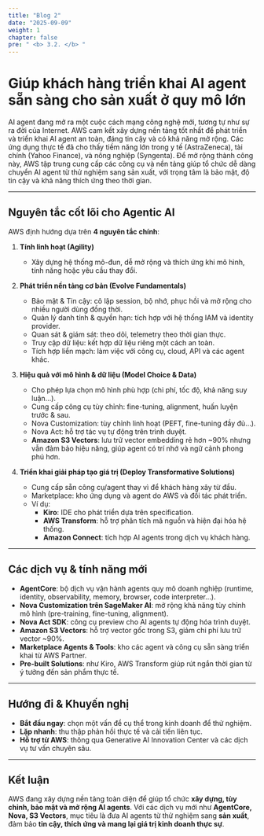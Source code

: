 ```yaml
---
title: "Blog 2"
date: "2025-09-09"
weight: 1
chapter: false
pre: " <b> 3.2. </b> "
---
```


# Giúp khách hàng triển khai AI agent sẵn sàng cho sản xuất ở quy mô lớn

AI agent đang mở ra một cuộc cách mạng công nghệ mới, tương tự như sự ra đời của Internet. AWS cam kết xây dựng nền tảng tốt nhất để phát triển và triển khai AI agent an toàn, đáng tin cậy và có khả năng mở rộng. Các ứng dụng thực tế đã cho thấy tiềm năng lớn trong y tế (AstraZeneca), tài chính (Yahoo Finance), và nông nghiệp (Syngenta). Để mở rộng thành công này, AWS tập trung cung cấp các công cụ và nền tảng giúp tổ chức dễ dàng chuyển AI agent từ thử nghiệm sang sản xuất, với trọng tâm là bảo mật, độ tin cậy và khả năng thích ứng theo thời gian.

---

## Nguyên tắc cốt lõi cho Agentic AI

AWS định hướng dựa trên **4 nguyên tắc chính**:

1. **Tính linh hoạt (Agility)**  
   - Xây dựng hệ thống mô-đun, dễ mở rộng và thích ứng khi mô hình, tính năng hoặc yêu cầu thay đổi.  

2. **Phát triển nền tảng cơ bản (Evolve Fundamentals)**  
   - Bảo mật & Tin cậy: cô lập session, bộ nhớ, phục hồi và mở rộng cho nhiều người dùng đồng thời.  
   - Quản lý danh tính & quyền hạn: tích hợp với hệ thống IAM và identity provider.  
   - Quan sát & giám sát: theo dõi, telemetry theo thời gian thực.  
   - Truy cập dữ liệu: kết hợp dữ liệu riêng một cách an toàn.  
   - Tích hợp liền mạch: làm việc với công cụ, cloud, API và các agent khác.  

3. **Hiệu quả với mô hình & dữ liệu (Model Choice & Data)**  
   - Cho phép lựa chọn mô hình phù hợp (chi phí, tốc độ, khả năng suy luận…).  
   - Cung cấp công cụ tùy chỉnh: fine-tuning, alignment, huấn luyện trước & sau.  
   - Nova Customization: tùy chỉnh linh hoạt (PEFT, fine-tuning đầy đủ…).  
   - Nova Act: hỗ trợ tác vụ tự động trên trình duyệt.  
   - **Amazon S3 Vectors**: lưu trữ vector embedding rẻ hơn ~90% nhưng vẫn đảm bảo hiệu năng, giúp agent có trí nhớ và ngữ cảnh phong phú hơn.  

4. **Triển khai giải pháp tạo giá trị (Deploy Transformative Solutions)**  
   - Cung cấp sẵn công cụ/agent thay vì để khách hàng xây từ đầu.  
   - Marketplace: kho ứng dụng và agent do AWS và đối tác phát triển.  
   - Ví dụ:  
     - **Kiro**: IDE cho phát triển dựa trên specification.  
     - **AWS Transform**: hỗ trợ phân tích mã nguồn và hiện đại hóa hệ thống.  
     - **Amazon Connect**: tích hợp AI agents trong dịch vụ khách hàng.  

---

## Các dịch vụ & tính năng mới

- **AgentCore**: bộ dịch vụ vận hành agents quy mô doanh nghiệp (runtime, identity, observability, memory, browser, code interpreter…).  
- **Nova Customization trên SageMaker AI**: mở rộng khả năng tùy chỉnh mô hình (pre-training, fine-tuning, alignment).  
- **Nova Act SDK**: công cụ preview cho AI agents tự động hóa trình duyệt.  
- **Amazon S3 Vectors**: hỗ trợ vector gốc trong S3, giảm chi phí lưu trữ vector ~90%.  
- **Marketplace Agents & Tools**: kho các agent và công cụ sẵn sàng triển khai từ AWS Partner.  
- **Pre-built Solutions**: như Kiro, AWS Transform giúp rút ngắn thời gian từ ý tưởng đến sản phẩm thực tế.  

---

## Hướng đi & Khuyến nghị

- **Bắt đầu ngay**: chọn một vấn đề cụ thể trong kinh doanh để thử nghiệm.  
- **Lặp nhanh**: thu thập phản hồi thực tế và cải tiến liên tục.  
- **Hỗ trợ từ AWS**: thông qua Generative AI Innovation Center và các dịch vụ tư vấn chuyên sâu.  

---

## Kết luận

AWS đang xây dựng nền tảng toàn diện để giúp tổ chức **xây dựng, tùy chỉnh, bảo mật và mở rộng AI agents**. Với các dịch vụ mới như **AgentCore, Nova, S3 Vectors**, mục tiêu là đưa AI agents từ thử nghiệm sang **sản xuất**, đảm bảo **tin cậy, thích ứng và mang lại giá trị kinh doanh thực sự**.

